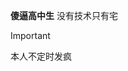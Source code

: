 **傻逼高中生**
没有技术只有宅
>[!Important]
>本人不定时发疯
<!---
GoldenHoe/GoldenHoe is a ✨ special ✨ repository because its `README.md` (this file) appears on your GitHub profile.
You can click the Preview link to take a look at your changes.
--->
